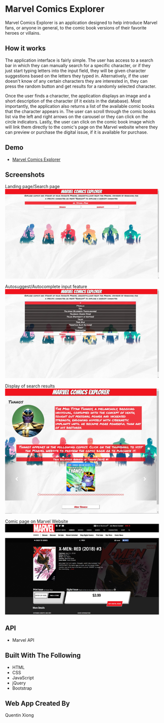 # Marvel Comics Explorer
Marvel Comics Explorer is an application designed to help introduce Marvel fans, or anyone in general, to the comic book versions of their favorite heroes or villains. 

## How it works
The application interface is fairly simple. The user has access to a search bar in which they can manually search for a specific character, or if they just start typing letters into the input field, they will be given character suggestions based on the letters they typed in. Alternatively, if the user doesn't know of any certain characters they are interested in, they can press the random button and get results for a randomly selected character.

Once the user finds a character, the application displays an image and a short description of the character (if it exists in the database). Most importantly, the application also returns a list of the available comic books that the character appears in. The user can scroll through the comic books list via the left and right arrows on the carousel or they can click on the circle indicators. Lastly, the user can click on the comic book image which will link them directly to the comic's page on the Marvel website where they can preview or purchase the digital issue, if it is available for purchase. 

## Demo
- [Marvel Comics Explorer](https://quexiong.github.io/MarvelComicsExplorer/)

## Screenshots
Landing page/Search page
![Landing Page](images/landingpage.jpg)

Autosuggest/Autocomplete input feature
![search feature](images/example_auto_suggestions.jpg)

Display of search results
![display results](images/display_results.jpg)

Comic page on Marvel Website
![Marvel website](images/marvel_website.jpg)

## API
- Marvel API

## Built With The Following 
- HTML 
- CSS
- JavaScript
- jQuery
- Bootstrap

## Web App Created By
Quentin Xiong

